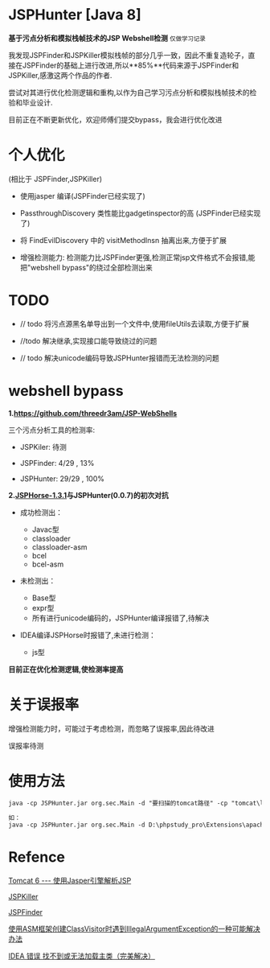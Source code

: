 # JSPHunter [Java 8]

**基于污点分析和模拟栈帧技术的JSP Webshell检测**    `仅做学习记录`

我发现JSPFinder和JSPKiller模拟栈帧的部分几乎一致，因此不重复造轮子，直接在JSPFinder的基础上进行改进,所以**85%**代码来源于JSPFinder和JSPKiller,感激这两个作品的作者.   

尝试对其进行优化检测逻辑和重构,以作为自己学习污点分析和模拟栈帧技术的检验和毕业设计.

目前正在不断更新优化，欢迎师傅们提交bypass，我会进行优化改进

# 个人优化

(相比于 JSPFinder,JSPKiller)

- 使用jasper 编译(JSPFinder已经实现了)

- PassthroughDiscovery 类性能比gadgetinspector的高 (JSPFinder已经实现了)

- 将 FindEvilDiscovery 中的 visitMethodInsn 抽离出来,方便于扩展

- 增强检测能力: 检测能力比JSPFinder更强,检测正常jsp文件格式不会报错,能把"webshell bypass"的绕过全部检测出来

# TODO

- // todo 将污点源黑名单导出到一个文件中,使用fileUtils去读取,方便于扩展

- //todo 解决继承,实现接口能导致绕过的问题

- // todo 解决unicode编码导致JSPHunter报错而无法检测的问题



# webshell bypass

**1.https://github.com/threedr3am/JSP-WebShells**

三个污点分析工具的检测率:

- JSPKiler: 待测

- JSPFinder:  4/29 ,  13%
- JSPHunter: 29/29 , 100%



**2.[JSPHorse-1.3.1](https://github.com/CrackerCat/JSPHorse)与JSPHunter(0.0.7)的初次对抗**

- 成功检测出：
  - Javac型
  - classloader
  - classloader-asm
  - bcel
  - bcel-asm

- 未检测出：

  - Base型
  - expr型
  - 所有进行unicode编码的，JSPHunter编译报错了,待解决

- IDEA编译JSPHorse时报错了,未进行检测：

  - js型

  

**目前正在优化检测逻辑,使检测率提高**



# 关于误报率

增强检测能力时，可能过于考虑检测，而忽略了误报率,因此待改进

误报率待测



# 使用方法

```md
java -cp JSPHunter.jar org.sec.Main -d "要扫描的tomcat路径" -cp "tomcat\lib" -m b 

如：
java -cp JSPHunter.jar org.sec.Main -d D:\phpstudy_pro\Extensions\apache-tomcat-8.5.81\webapps\ROOT -cp D:\phpstudy_pro\Extensions\apache-tomcat-8.5.81\lib -m b 
```



# Refence

[Tomcat 6 --- 使用Jasper引擎解析JSP](https://www.cnblogs.com/xing901022/p/4592159.html)

[JSPKiller](https://github.com/changheluor007/JSPKiller)

[JSPFinder](https://github.com/flowerwind/JspFinder)

[使用ASM框架创建ClassVisitor时遇到IllegalArgumentException的一种可能解决办法](https://blog.csdn.net/fwhdzh/article/details/128694172)

[IDEA 错误 找不到或无法加载主类（完美解决）](https://blog.csdn.net/l_mloveforever/article/details/112725753)
